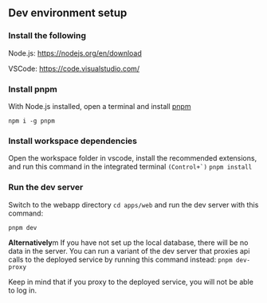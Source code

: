 ## Dev environment setup

### Install the following

Node.js: https://nodejs.org/en/download

VSCode: https://code.visualstudio.com/

### Install pnpm

With Node.js installed, open a terminal and install [pnpm](https://pnpm.io/)

`npm i -g pnpm`

### Install workspace dependencies

Open the workspace folder in vscode, install the recommended extensions, and run this command in the integrated terminal ```(Control+`)```
`pnpm install`

### Run the dev server

Switch to the webapp directory `cd apps/web` and run the dev server with this command:

`pnpm dev`

**Alternatively**m If you have not set up the local database, there will be no data in the server. You can run a variant of the dev server that proxies api calls to the deployed service by running this command instead: `pnpm dev-proxy`

Keep in mind that if you proxy to the deployed service, you will not be able to log in.
